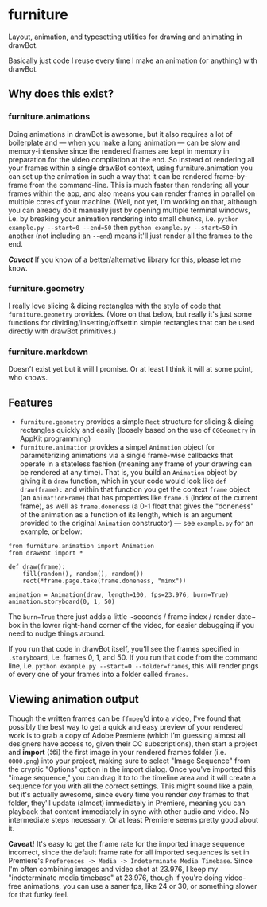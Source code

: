 # furniture

Layout, animation, and typesetting utilities for drawing and animating in drawBot.

Basically just code I reuse every time I make an animation (or anything) with drawBot.

## Why does this exist?

### furniture.animations

Doing animations in drawBot is awesome, but it also requires a lot of boilerplate and — when you make a long animation — can be slow and memory-intensive since the rendered frames are kept in memory in preparation for the video compilation at the end. So instead of rendering all your frames within a single drawBot context, using furniture.animation you can set up the animation in such a way that it can be rendered frame-by-frame from the command-line. This is much faster than rendering all your frames within the app, and also means you can render frames in parallel on multiple cores of your machine. (Well, not yet, I'm working on that, although you can already do it manually just by opening multiple terminal windows, i.e. by breaking your animation rendering into small chunks, i.e. `python example.py --start=0 --end=50` then `python example.py --start=50` in another (not including an `--end`) means it'll just render all the frames to the end.

**_Caveat_** If you know of a better/alternative library for this, please let me know.

### furniture.geometry

I really love slicing & dicing rectangles with the style of code that `furniture.geometry` provides. (More on that below, but really it's just some functions for dividing/insetting/offsettin simple rectangles that can be used directly with drawBot primitives.)

### furniture.markdown

Doesn’t exist yet but it will I promise. Or at least I think it will at some point, who knows.

## Features

- `furniture.geometry` provides a simple `Rect` structure for slicing & dicing rectangles quickly and easily (loosely based on the use of `CGGeometry` in AppKit programming)
- `furniture.animation` provides a simpel `Animation` object for parameterizing animations via a single frame-wise callbacks that operate in a stateless fashion (meaning any frame of your drawing can be rendered at any time). That is, you build an `Animation` object by giving it a `draw` function, which in your code would look like `def draw(frame):` and within that function you get the context `frame` object (an `AnimationFrame`) that has properties like `frame.i` (index of the current frame), as well as `frame.doneness` (a 0-1 float that gives the "doneness" of the animation as a function of its length, which is an argument provided to the original `Animation` constructor) — see `example.py` for an example, or below:

```
from furniture.animation import Animation
from drawBot import *

def draw(frame):
    fill(random(), random(), random())
    rect(*frame.page.take(frame.doneness, "minx"))

animation = Animation(draw, length=100, fps=23.976, burn=True)
animation.storyboard(0, 1, 50)
```

The `burn=True` there just adds a little ~seconds / frame index / render date~ box in the lower right-hand corner of the video, for easier debugging if you need to nudge things around.

If you run that code in drawBot itself, you'll see the frames specified in `.storyboard`, i.e. frames 0, 1, and 50. If you run that code from the command line, i.e. `python example.py --start=0 --folder=frames`, this will render pngs of every one of your frames into a folder called `frames`.

## Viewing animation output

Though the written frames can be `ffmpeg`'d into a video, I've found that possibly the best way to get a quick and easy preview of your rendered work is to grab a copy of Adobe Premiere (which I’m guessing almost all designers have access to, given their CC subscriptions), then start a project and **import** (⌘i) the first image in your rendered frames folder (i.e. `0000.png`) into your project, making sure to select "Image Sequence" from the cryptic "Options" option in the import dialog. Once you've imported this "image sequence," you can drag it to to the timeline area and it will create a sequence for you with all the correct settings. This might sound like a pain, but it's actually awesome, since every time you render _any_ frames to that folder, they'll update (almost) immediately in Premiere, meaning you can playback that content immediately in sync with other audio and video. No intermediate steps necessary. Or at least Premiere seems pretty good about it.

**Caveat!** It's easy to get the frame rate for the imported image sequence incorrect, since the default frame rate for all imported sequences is set in Premiere's `Preferences -> Media -> Indeterminate Media Timebase`. Since I'm often combining images and video shot at 23.976, I keep my "indeterminate media timebase" at 23.976, though if you're doing video-free animations, you can use a saner fps, like 24 or 30, or something slower for that funky feel.
